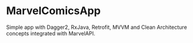 # MarvelComicsApp
Simple app with Dagger2, RxJava, Retrofit, MVVM and Clean Architecture concepts integrated with MarvelAPI.
